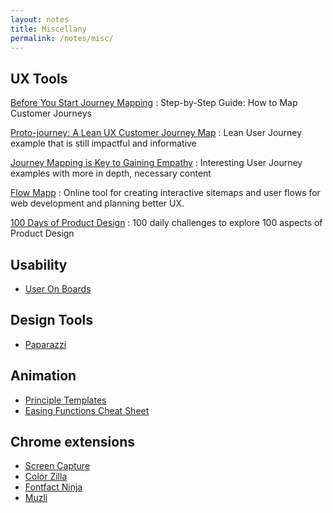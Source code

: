 ```yaml
---
layout: notes
title: Miscellany
permalink: /notes/misc/
---
```


## UX Tools

[Before You Start Journey Mapping](https://custellence.com/how-to-guide/before-you-start-journey-mapping.html)
: Step-by-Step Guide: How to Map Customer Journeys

[Proto-journey: A Lean UX Customer Journey Map](https://uxdesign.cc/proto-journey-a-lean-ux-customer-journey-map-30ea3a241edc)
: Lean User Journey example that is still impactful and informative

[Journey Mapping is Key to Gaining Empathy](https://uxplanet.org/journey-mapping-is-key-to-gaining-empathy-1da5b54655e1)
: Interesting User Journey examples with more in depth, necessary content

[Flow Mapp](https://flowmapp.com)
: Online tool for creating interactive sitemaps and user flows for web development and planning better UX.

[100 Days of Product Design](https://100days.design/index.php/100-days-product-design/) 
: 100 daily challenges to explore 100 aspects of Product Design


## Usability

- [User On Boards](https://www.useronboard.com/)


## Design Tools

- [Paparazzi](https://derailer.org/paparazzi/)


## Animation

- [Principle Templates](http://principletemplates.com/)
- [Easing Functions Cheat Sheet](https://easings.net/en)


## Chrome extensions

- [Screen Capture](https://chrome.google.com/webstore/detail/full-page-screen-capture/fdpohaocaechififmbbbbbknoalclacl)
- [Color Zilla](http://www.colorzilla.com/chrome/)
- [Fontfact Ninja](https://www.fontface.ninja/)
- [Muzli](https://muz.li/)
